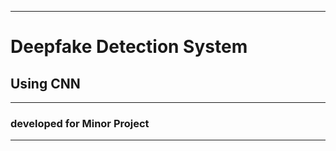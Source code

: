 <hr>


<h1> Deepfake Detection System</h1>
<h2> Using CNN</h2>
<hr>

<h3> developed for Minor Project</h3>
<hr>
